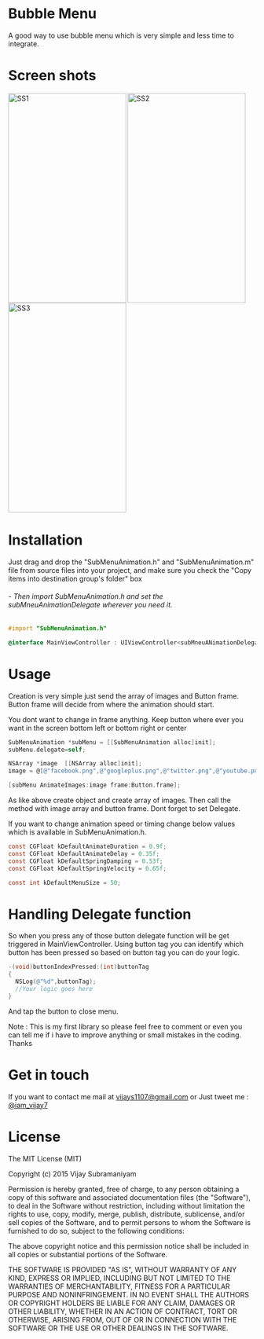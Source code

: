 # Bubble Menu
  
  A good way to use bubble menu which is very simple and less time to integrate.
 
# Screen shots 



  <img align="left" src="https://i.imgflip.com/mncgx.gif" alt="SS1" width="240" height="427"/>
  <img align="center" src="http://i.imgur.com/CZjJa9D.jpeg" alt="SS2" width="240" height="427"/>
  <img align="center" src="http://i.imgur.com/BSlWEGo.jpeg" alt="SS3" width="240" height="427"/>

# Installation

Just drag and drop the "SubMenuAnimation.h" and "SubMenuAnimation.m" file from source files into your project, 
and make sure you check the "Copy items into destination group's folder" box

###### - Then import SubMenuAnimation.h and set the subMneuAnimationDelegate wherever you need it.

```objective-c
#import "SubMenuAnimation.h"

@interface MainViewController : UIViewController<subMneuANimationDelegate>
```

# Usage

Creation is very simple just send the array of images and Button frame. Button frame will decide from where 
the animation should start.

You dont want to change in frame anything. Keep button where ever you want in the screen bottom left or bottom right or center

```objective-c
SubMenuAnimation *subMenu = [[SubMenuAnimation alloc]init];
subMenu.delegate=self;

NSArray *image  [[NSArray alloc]init];
image = @[@"facebook.png",@"googleplus.png",@"twitter.png",@"youtube.png"];

[subMenu AnimateImages:image frame:Button.frame];
```

As like above create object and create array of images. Then call the method with image array and button frame.
Dont forget to set Delegate.

If you want to change animation speed or timing change below values which is available in SubMenuAnimation.h.

```objective-c
const CGFloat kDefaultAnimateDuration = 0.9f;
const CGFloat kDefaultAnimateDelay = 0.35f;
const CGFloat kDefaultSpringDamping = 0.53f;
const CGFloat kDefaultSpringVelocity = 0.65f;

const int kDefaultMenuSize = 50;
```

# Handling Delegate function

So when you press any of those button delegate function will be get triggered in MainViewController. Using button tag 
you can identify which button has been pressed so based on button tag you can do your logic.

```objective-c
-(void)buttonIndexPressed:(int)buttonTag
{
  NSLog(@"%d",buttonTag);
  //Your logic goes here   
}
```
And tap the button to close menu.

Note : This is my first library so please feel free to comment or even you can tell me if i have to improve anything
or small mistakes in the coding. Thanks

# Get in touch
If you want to contact me mail at vijays1107@gmail.com 
or
Just tweet me : [@iam_vijay7](https://twitter.com/iam_vijay7)

# License

 The MIT License (MIT)
 
 Copyright (c) 2015 Vijay Subramaniyam
 
 
 Permission is hereby granted, free of charge, to any person obtaining a copy
 of this software and associated documentation files (the "Software"), to deal
 in the Software without restriction, including without limitation the rights
 to use, copy, modify, merge, publish, distribute, sublicense, and/or sell
 copies of the Software, and to permit persons to whom the Software is
 furnished to do so, subject to the following conditions:
 
 The above copyright notice and this permission notice shall be included in all
 copies or substantial portions of the Software.
 
 THE SOFTWARE IS PROVIDED "AS IS", WITHOUT WARRANTY OF ANY KIND, EXPRESS OR
 IMPLIED, INCLUDING BUT NOT LIMITED TO THE WARRANTIES OF MERCHANTABILITY,
 FITNESS FOR A PARTICULAR PURPOSE AND NONINFRINGEMENT. IN NO EVENT SHALL THE
 AUTHORS OR COPYRIGHT HOLDERS BE LIABLE FOR ANY CLAIM, DAMAGES OR OTHER
 LIABILITY, WHETHER IN AN ACTION OF CONTRACT, TORT OR OTHERWISE, ARISING FROM,
 OUT OF OR IN CONNECTION WITH THE SOFTWARE OR THE USE OR OTHER DEALINGS IN THE
 SOFTWARE.
